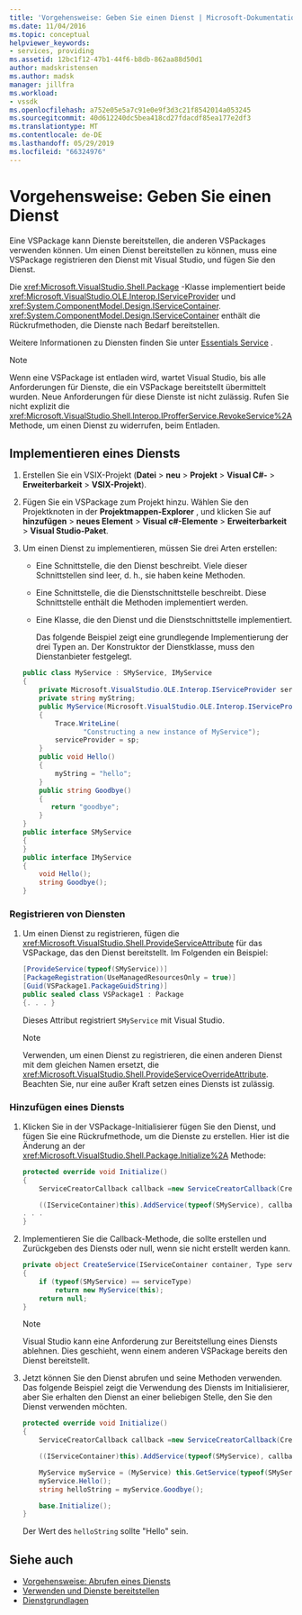 ```yaml
---
title: 'Vorgehensweise: Geben Sie einen Dienst | Microsoft-Dokumentation'
ms.date: 11/04/2016
ms.topic: conceptual
helpviewer_keywords:
- services, providing
ms.assetid: 12bc1f12-47b1-44f6-b8db-862aa88d50d1
author: madskristensen
ms.author: madsk
manager: jillfra
ms.workload:
- vssdk
ms.openlocfilehash: a752e05e5a7c91e0e9f3d3c21f8542014a053245
ms.sourcegitcommit: 40d612240dc5bea418cd27fdacdf85ea177e2df3
ms.translationtype: MT
ms.contentlocale: de-DE
ms.lasthandoff: 05/29/2019
ms.locfileid: "66324976"
---
```

# <a name="how-to-provide-a-service"></a>Vorgehensweise: Geben Sie einen Dienst
Eine VSPackage kann Dienste bereitstellen, die anderen VSPackages verwenden können. Um einen Dienst bereitstellen zu können, muss eine VSPackage registrieren den Dienst mit Visual Studio, und fügen Sie den Dienst.

 Die <xref:Microsoft.VisualStudio.Shell.Package> -Klasse implementiert beide <xref:Microsoft.VisualStudio.OLE.Interop.IServiceProvider> und <xref:System.ComponentModel.Design.IServiceContainer>. <xref:System.ComponentModel.Design.IServiceContainer> enthält die Rückrufmethoden, die Dienste nach Bedarf bereitstellen.

 Weitere Informationen zu Diensten finden Sie unter [Essentials Service](../extensibility/internals/service-essentials.md) .

> [!NOTE]
> Wenn eine VSPackage ist entladen wird, wartet Visual Studio, bis alle Anforderungen für Dienste, die ein VSPackage bereitstellt übermittelt wurden. Neue Anforderungen für diese Dienste ist nicht zulässig. Rufen Sie nicht explizit die <xref:Microsoft.VisualStudio.Shell.Interop.IProfferService.RevokeService%2A> Methode, um einen Dienst zu widerrufen, beim Entladen.

## <a name="implement-a-service"></a>Implementieren eines Diensts

1. Erstellen Sie ein VSIX-Projekt (**Datei** > **neu** > **Projekt** > **Visual C#-**  >  **Erweiterbarkeit** > **VSIX-Projekt**).

2. Fügen Sie ein VSPackage zum Projekt hinzu. Wählen Sie den Projektknoten in der **Projektmappen-Explorer** , und klicken Sie auf **hinzufügen** > **neues Element** > **Visual c#-Elemente**  >  **Erweiterbarkeit** > **Visual Studio-Paket**.

3. Um einen Dienst zu implementieren, müssen Sie drei Arten erstellen:

   - Eine Schnittstelle, die den Dienst beschreibt. Viele dieser Schnittstellen sind leer, d. h., sie haben keine Methoden.

   - Eine Schnittstelle, die die Dienstschnittstelle beschreibt. Diese Schnittstelle enthält die Methoden implementiert werden.

   - Eine Klasse, die den Dienst und die Dienstschnittstelle implementiert.

     Das folgende Beispiel zeigt eine grundlegende Implementierung der drei Typen an. Der Konstruktor der Dienstklasse, muss den Dienstanbieter festgelegt.

   ```csharp
   public class MyService : SMyService, IMyService
   {
       private Microsoft.VisualStudio.OLE.Interop.IServiceProvider serviceProvider;
       private string myString;
       public MyService(Microsoft.VisualStudio.OLE.Interop.IServiceProvider sp)
       {
           Trace.WriteLine(
                  "Constructing a new instance of MyService");
           serviceProvider = sp;
       }
       public void Hello()
       {
           myString = "hello";
       }
       public string Goodbye()
       {
          return "goodbye";
       }
   }
   public interface SMyService
   {
   }
   public interface IMyService
   {
       void Hello();
       string Goodbye();
   }

   ```

### <a name="register-a-service"></a>Registrieren von Diensten

1. Um einen Dienst zu registrieren, fügen die <xref:Microsoft.VisualStudio.Shell.ProvideServiceAttribute> für das VSPackage, das den Dienst bereitstellt. Im Folgenden ein Beispiel:

    ```csharp
    [ProvideService(typeof(SMyService))]
    [PackageRegistration(UseManagedResourcesOnly = true)]
    [Guid(VSPackage1.PackageGuidString)]
    public sealed class VSPackage1 : Package
    {. . . }
    ```

     Dieses Attribut registriert `SMyService` mit Visual Studio.

    > [!NOTE]
    > Verwenden, um einen Dienst zu registrieren, die einen anderen Dienst mit dem gleichen Namen ersetzt, die <xref:Microsoft.VisualStudio.Shell.ProvideServiceOverrideAttribute>. Beachten Sie, nur eine außer Kraft setzen eines Diensts ist zulässig.

### <a name="add-a-service"></a>Hinzufügen eines Diensts

1. Klicken Sie in der VSPackage-Initialisierer fügen Sie den Dienst, und fügen Sie eine Rückrufmethode, um die Dienste zu erstellen. Hier ist die Änderung an der <xref:Microsoft.VisualStudio.Shell.Package.Initialize%2A> Methode:

    ```csharp
    protected override void Initialize()
    {
        ServiceCreatorCallback callback =new ServiceCreatorCallback(CreateService);

        ((IServiceContainer)this).AddService(typeof(SMyService), callback);
    . . .
    }
    ```

2. Implementieren Sie die Callback-Methode, die sollte erstellen und Zurückgeben des Diensts oder null, wenn sie nicht erstellt werden kann.

    ```csharp
    private object CreateService(IServiceContainer container, Type serviceType)
    {
        if (typeof(SMyService) == serviceType)
            return new MyService(this);
        return null;
    }
    ```

    > [!NOTE]
    > Visual Studio kann eine Anforderung zur Bereitstellung eines Diensts ablehnen. Dies geschieht, wenn einem anderen VSPackage bereits den Dienst bereitstellt.

3. Jetzt können Sie den Dienst abrufen und seine Methoden verwenden. Das folgende Beispiel zeigt die Verwendung des Diensts im Initialisierer, aber Sie erhalten den Dienst an einer beliebigen Stelle, den Sie den Dienst verwenden möchten.

    ```csharp
    protected override void Initialize()
    {
        ServiceCreatorCallback callback =new ServiceCreatorCallback(CreateService);

        ((IServiceContainer)this).AddService(typeof(SMyService), callback);

        MyService myService = (MyService) this.GetService(typeof(SMyService));
        myService.Hello();
        string helloString = myService.Goodbye();

        base.Initialize();
    }
    ```

     Der Wert des `helloString` sollte "Hello" sein.

## <a name="see-also"></a>Siehe auch
- [Vorgehensweise: Abrufen eines Diensts](../extensibility/how-to-get-a-service.md)
- [Verwenden und Dienste bereitstellen](../extensibility/using-and-providing-services.md)
- [Dienstgrundlagen](../extensibility/internals/service-essentials.md)
